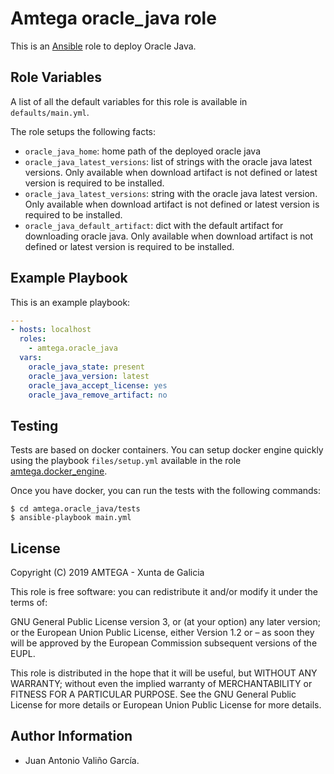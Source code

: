 # Amtega oracle_java role

This is an [Ansible](http://www.ansible.com) role to deploy Oracle Java.

## Role Variables

A list of all the default variables for this role is available in `defaults/main.yml`.

The role setups the following facts:

- `oracle_java_home`: home path of the deployed oracle java
- `oracle_java_latest_versions`: list of strings with the oracle java latest versions. Only available when download artifact is not defined or latest version is required to be installed.
- `oracle_java_latest_versions`: string with the oracle java latest version. Only available when download artifact is not defined or latest version is required to be installed.
- `oracle_java_default_artifact`: dict with the default artifact for downloading oracle java. Only available when download artifact is not defined or latest version is required to be installed.

## Example Playbook

This is an example playbook:

``` yaml
---
- hosts: localhost
  roles:  
    - amtega.oracle_java
  vars:
    oracle_java_state: present
    oracle_java_version: latest
    oracle_java_accept_license: yes
    oracle_java_remove_artifact: no
```

## Testing

Tests are based on docker containers. You can setup docker engine quickly using the playbook `files/setup.yml` available in the role [amtega.docker_engine](https://galaxy.ansible.com/amtega/docker_engine).

Once you have docker, you can run the tests with the following commands:

```shell
$ cd amtega.oracle_java/tests
$ ansible-playbook main.yml
```

## License

Copyright (C) 2019 AMTEGA - Xunta de Galicia

This role is free software: you can redistribute it and/or modify it under the terms of:

GNU General Public License version 3, or (at your option) any later version; or the European Union Public License, either Version 1.2 or – as soon they will be approved by the European Commission ­subsequent versions of the EUPL.

This role is distributed in the hope that it will be useful, but WITHOUT ANY WARRANTY; without even the implied warranty of MERCHANTABILITY or FITNESS FOR A PARTICULAR PURPOSE.  See the GNU General Public License for more details or European Union Public License for more details.

## Author Information

- Juan Antonio Valiño García.
